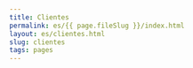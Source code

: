 ```yaml
---
title: Clientes
permalink: es/{{ page.fileSlug }}/index.html
layout: es/clientes.html
slug: clientes
tags: pages
---
```



